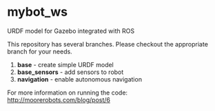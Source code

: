 # mybot_ws
URDF model for Gazebo integrated with ROS

This repository has several branches. Please checkout the appropriate branch for your needs. <br>
1) <strong>base</strong> - create simple URDF model <br>
2) <strong>base_sensors</strong> - add sensors to robot <br>
3) <strong>navigation</strong> - enable autonomous navigation

For more information on running the code:  <br>
http://moorerobots.com/blog/post/6
